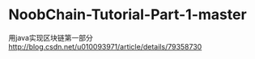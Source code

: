 # NoobChain-Tutorial-Part-1-master
用java实现区块链第一部分 http://blog.csdn.net/u010093971/article/details/79358730